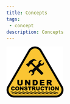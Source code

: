 ```yaml
---
title: Concepts 
tags: 
 - concept
description: Concepts 
---
```


<img src="../assets/images/under-construction.png" alt="Under construction" width="150">
